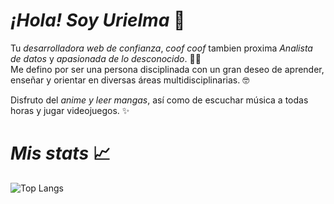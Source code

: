 # *¡Hola! Soy Urielma* 👋

Tu *desarrolladora web de confianza*, *coof* *coof* tambien proxima *Analista de datos* y *apasionada de lo desconocido*. :woman_technologist:	  
Me defino por ser una persona disciplinada con un gran deseo de aprender, enseñar y orientar en diversas áreas multidisciplinarias. 🤓

Disfruto del *anime y leer mangas*, así como de escuchar música a todas horas y jugar videojuegos. ✨

# *Mis stats*  📈
![Top Langs](https://github-readme-stats.vercel.app/api/top-langs/?username=Urielmajb&layout=compact)

